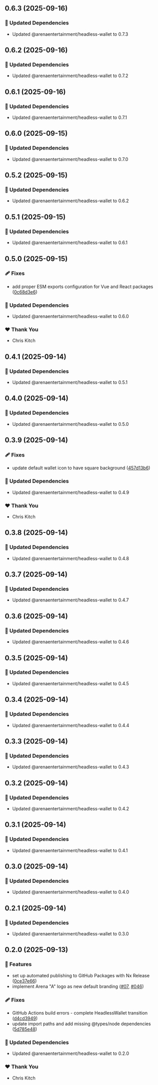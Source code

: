 ## 0.6.3 (2025-09-16)

### 🧱 Updated Dependencies

- Updated @arenaentertainment/headless-wallet to 0.7.3

## 0.6.2 (2025-09-16)

### 🧱 Updated Dependencies

- Updated @arenaentertainment/headless-wallet to 0.7.2

## 0.6.1 (2025-09-16)

### 🧱 Updated Dependencies

- Updated @arenaentertainment/headless-wallet to 0.7.1

## 0.6.0 (2025-09-15)

### 🧱 Updated Dependencies

- Updated @arenaentertainment/headless-wallet to 0.7.0

## 0.5.2 (2025-09-15)

### 🧱 Updated Dependencies

- Updated @arenaentertainment/headless-wallet to 0.6.2

## 0.5.1 (2025-09-15)

### 🧱 Updated Dependencies

- Updated @arenaentertainment/headless-wallet to 0.6.1

## 0.5.0 (2025-09-15)

### 🩹 Fixes

- add proper ESM exports configuration for Vue and React packages ([0c68d3e6](https://github.com/ArenaEntertainment/headless-wallet/commit/0c68d3e6))

### 🧱 Updated Dependencies

- Updated @arenaentertainment/headless-wallet to 0.6.0

### ❤️ Thank You

- Chris Kitch

## 0.4.1 (2025-09-14)

### 🧱 Updated Dependencies

- Updated @arenaentertainment/headless-wallet to 0.5.1

## 0.4.0 (2025-09-14)

### 🧱 Updated Dependencies

- Updated @arenaentertainment/headless-wallet to 0.5.0

## 0.3.9 (2025-09-14)

### 🩹 Fixes

- update default wallet icon to have square background ([457d13b6](https://github.com/ArenaEntertainment/headless-wallet/commit/457d13b6))

### 🧱 Updated Dependencies

- Updated @arenaentertainment/headless-wallet to 0.4.9

### ❤️ Thank You

- Chris Kitch

## 0.3.8 (2025-09-14)

### 🧱 Updated Dependencies

- Updated @arenaentertainment/headless-wallet to 0.4.8

## 0.3.7 (2025-09-14)

### 🧱 Updated Dependencies

- Updated @arenaentertainment/headless-wallet to 0.4.7

## 0.3.6 (2025-09-14)

### 🧱 Updated Dependencies

- Updated @arenaentertainment/headless-wallet to 0.4.6

## 0.3.5 (2025-09-14)

### 🧱 Updated Dependencies

- Updated @arenaentertainment/headless-wallet to 0.4.5

## 0.3.4 (2025-09-14)

### 🧱 Updated Dependencies

- Updated @arenaentertainment/headless-wallet to 0.4.4

## 0.3.3 (2025-09-14)

### 🧱 Updated Dependencies

- Updated @arenaentertainment/headless-wallet to 0.4.3

## 0.3.2 (2025-09-14)

### 🧱 Updated Dependencies

- Updated @arenaentertainment/headless-wallet to 0.4.2

## 0.3.1 (2025-09-14)

### 🧱 Updated Dependencies

- Updated @arenaentertainment/headless-wallet to 0.4.1

## 0.3.0 (2025-09-14)

### 🧱 Updated Dependencies

- Updated @arenaentertainment/headless-wallet to 0.4.0

## 0.2.1 (2025-09-14)

### 🧱 Updated Dependencies

- Updated @arenaentertainment/headless-wallet to 0.3.0

## 0.2.0 (2025-09-13)

### 🚀 Features

- set up automated publishing to GitHub Packages with Nx Release ([0ce37e66](https://github.com/ArenaEntertainment/headless-wallet/commit/0ce37e66))
- implement Arena "A" logo as new default branding ([#07](https://github.com/ArenaEntertainment/headless-wallet/issues/07), [#046](https://github.com/ArenaEntertainment/headless-wallet/issues/046))

### 🩹 Fixes

- GitHub Actions build errors - complete HeadlessWallet transition ([d4cd3949](https://github.com/ArenaEntertainment/headless-wallet/commit/d4cd3949))
- update import paths and add missing @types/node dependencies ([5d785e48](https://github.com/ArenaEntertainment/headless-wallet/commit/5d785e48))

### 🧱 Updated Dependencies

- Updated @arenaentertainment/headless-wallet to 0.2.0

### ❤️ Thank You

- Chris Kitch